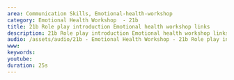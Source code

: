 ```yaml
---
area: Communication Skills, Emotional-health-workshop
category: Emotional Health Workshop  - 21b
title: 21b Role play introduction Emotional health workshop links
description: 21b Role play introduction Emotional health workshop links
audio: /assets/audio/21b - Emotional Health Workshop - 21b Role play introduction Emotional health workshop links - MQ.mp3
www: 
keywords: 
youtube: 
duration: 25s
--- 
```

